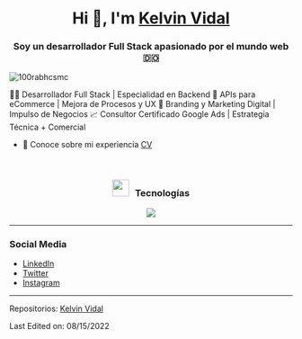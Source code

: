 <h1 align="center">Hi 👋, I'm <a href="https://github.com/Kelvinvida99" target="blank">
Kelvin Vidal</a></h1>
<h3 align="center">Soy un desarrollador Full Stack apasionado por el mundo web &#127465;&#127476;</h3>

<p align="left"> <img src="https://komarev.com/ghpvc/?username=100rabhcsmc&label=Profile%20views&color=0e75b6&style=flat" alt="100rabhcsmc" /> </p>

<!-- <p align="left"> <a href="https://twitter.com/kelvividal" target="blank"><img src="https://twitter.com/kelvividal" alt="x" /></a> </p> -->


👨‍💻 Desarrollador Full Stack | Especialidad en Backend
🚀 APIs para eCommerce | Mejora de Procesos y UX
🎨 Branding y Marketing Digital | Impulso de Negocios
📈 Consultor Certificado Google Ads | Estrategia Técnica + Comercial


- 📄 Conoce sobre mi experiencia <a href="#" target="blank">CV</a>
<br/>
<h3 align="center" > <img src="https://media.giphy.com/media/iY8CRBdQXODJSCERIr/giphy.gif" width="30" height="30" style="margin-right: 10px;">Tecnologías</h3>

<p align="center">
  <a href="https://skillicons.dev">
    <img src="https://skillicons.dev/icons?i=javascript,typescript,react,nodejs,express,nestjs,docker" />
  </a>
</p>



---

### Social Media

<!-- BLOG-POST-LIST:START -->

- [LinkedIn](https://www.linkedin.com/in/kelvin-vidal-0b3b59228/)
- [Twitter](https://twitter.com/kelvividal)
- [Instagram](https://www.instagram.com/kelvinvida99/)
<!-- BLOG-POST-LIST:END -->

---

Repositorios: [Kelvin Vidal](https://github.com/Kelvinvida99?tab=repositories)

Last Edited on: 08/15/2022
